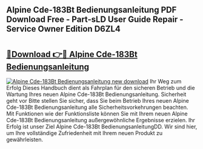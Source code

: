 ## Alpine Cde-183Bt Bedienungsanleitung PDF Download Free - Part-sLD User Guide Repair - Service Owner Edition D6ZL4

# <h2><a href="http://df0she.blite.top/?on=Alpine+Cde-183Bt+Bedienungsanleitung">🔗Download 👉🔴 Alpine Cde-183Bt Bedienungsanleitung</a></h2>

[![Alpine Cde-183Bt Bedienungsanleitung new download](https://i.imgur.com/lujVjoI.png)](http://df0she.blite.top/?on=Alpine+Cde-183Bt+Bedienungsanleitung)
Ihr Weg zum Erfolg Dieses Handbuch dient als Fahrplan für den sicheren Betrieb und die Wartung Ihres neuen Alpine Cde-183Bt Bedienungsanleitung. Sicherheit geht vor Bitte stellen Sie sicher, dass Sie beim Betrieb Ihres neuen Alpine Cde-183Bt Bedienungsanleitung alle Sicherheitsvorkehrungen beachten. Mit Funktionen wie der Funktionsliste können Sie mit Ihrem neuen Alpine Cde-183Bt Bedienungsanleitung außergewöhnliche Ergebnisse erzielen. Ihr Erfolg ist unser Ziel Alpine Cde-183Bt BedienungsanleitungDD. Wir sind hier, um Ihre vollständige Zufriedenheit mit Ihrem neuen Produkt zu gewährleisten.
